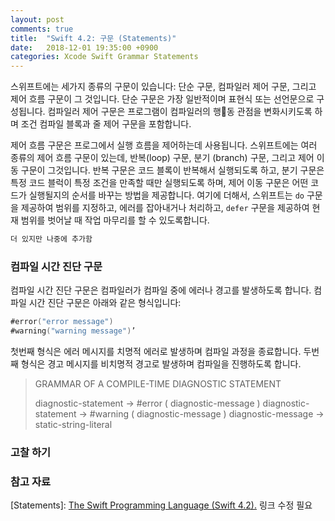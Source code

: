 ```yaml
---
layout: post
comments: true
title:  "Swift 4.2: 구문 (Statements)"
date:   2018-12-01 19:35:00 +0900
categories: Xcode Swift Grammar Statements
---
```


스위프트에는 세가지 종류의 구문이 있습니다: 단순 구문, 컴파일러 제어 구문, 그리고 제어 흐름 구문이 그 것입니다. 단순 구문은 가장 일반적이며 표현식 또는 선언문으로 구성됩니다. 컴파일러 제어 구문은 프로그램이 컴파일러의 행동 관점을 변화시키도록 하며 조건 컴파일 블록과 줄 제어 구문을 포함합니다.

제어 흐름 구문은 프로그에서 실행 흐름을 제어하는데 사용됩니다. 스위프트에는 여러 종류의 제어 흐름 구문이 있는데, 반복(loop) 구문, 분기 (branch) 구문, 그리고 제어 이동 구문이 그것입니다. 반복 구문은 코드 블록이 반복해서 실행되도록 하고, 분기 구문은 특정 코드 블럭이 특정 조건을 만족할 때만 실행되도록 하며, 제어 이동 구문은 어떤 코드가 실행될지의 순서를 바꾸는 방법을 제공합니다. 여기에 더해서, 스위프트는 `do` 구문을 제공하여 범위를 지정하고, 에러를 잡아내거나 처리하고, `defer` 구문을 제공하여 현재 범위를 벗어날 때 작업 마무리를 할 수 있도록합니다.

```swift
더 있지만 나중에 추가함
```
### 컴파일 시간 진단 구문

컴파일 시간 진단 구문은 컴파일러가 컴파일 중에 에러나 경고를 발생하도록 합니다. 컴파일 시간 진단 구문은 아래와 같은 형식입니다:

```swift
#error("error message")
#warning("warning message")’
```

첫번째 형식은 에러 메시지를 치명적 에러로 발생하며 컴파일 과정을 종료합니다. 두번째 형식은 경고 메시지를 비치명적 경고로 발생하며 컴파일을 진행하도록 합니다.

> GRAMMAR OF A COMPILE-TIME DIAGNOSTIC STATEMENT
>
> diagnostic-statement → #error ( diagnostic-message )
> diagnostic-statement → #warning ( diagnostic-message )
> diagnostic-message → static-string-literal

### 고찰 하기


### 참고 자료

[Statements]: [The Swift Programming Language (Swift 4.2).](https://itunes.apple.com/kr/book/the-swift-programming-language-swift-4-2/id881256329?mt=11) 링크 수정 필요
